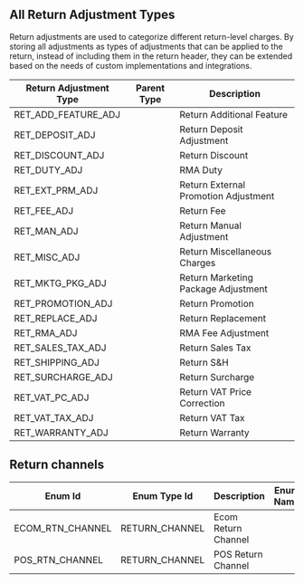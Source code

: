 ## All Return Adjustment Types

Return adjustments are used to categorize different return-level charges. By storing all adjustments as types of adjustments that can be applied to the return, instead of including them in the return header, they can be extended based on the needs of custom implementations and integrations.


| Return Adjustment Type | Parent Type        | Description                               |
|------------------------|--------------------|-------------------------------------------|
| RET_ADD_FEATURE_ADJ    |                    | Return Additional Feature                 |
| RET_DEPOSIT_ADJ        |                    | Return Deposit Adjustment                 |
| RET_DISCOUNT_ADJ       |                    | Return Discount                           |
| RET_DUTY_ADJ           |                    | RMA Duty                                  |
| RET_EXT_PRM_ADJ        |                    | Return External Promotion Adjustment      |
| RET_FEE_ADJ            |                    | Return Fee                                |
| RET_MAN_ADJ            |                    | Return Manual Adjustment                  |
| RET_MISC_ADJ           |                    | Return Miscellaneous Charges              |
| RET_MKTG_PKG_ADJ       |                    | Return Marketing Package Adjustment       |
| RET_PROMOTION_ADJ      |                    | Return Promotion                          |
| RET_REPLACE_ADJ        |                    | Return Replacement                        |
| RET_RMA_ADJ            |                    | RMA Fee Adjustment                        |
| RET_SALES_TAX_ADJ      |                    | Return Sales Tax                          |
| RET_SHIPPING_ADJ       |                    | Return S&H                                |
| RET_SURCHARGE_ADJ      |                    | Return Surcharge                          |
| RET_VAT_PC_ADJ         |                    | Return VAT Price Correction               |
| RET_VAT_TAX_ADJ        |                    | Return VAT Tax                            |
| RET_WARRANTY_ADJ       |                    | Return Warranty                           |

## Return channels

| Enum Id            | Enum Type Id     | Description            | Enum Name         | Sequence Id |
|---------------------|------------------|------------------------|-------------------|-------------|
| ECOM_RTN_CHANNEL   | RETURN_CHANNEL   | Ecom Return Channel    |                   | 01          |
| POS_RTN_CHANNEL    | RETURN_CHANNEL   | POS Return Channel     |                   | 02          |

